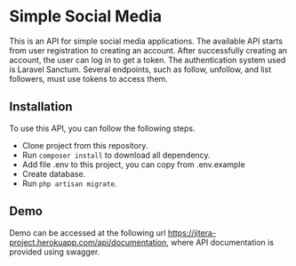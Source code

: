 # Simple Social Media

This is an API for simple social media applications. The available API starts from user registration to creating an account. After successfully creating an account, the user can log in to get a token. The authentication system used is Laravel Sanctum. Several endpoints, such as follow, unfollow, and list followers, must use tokens to access them.

## Installation

To use this API, you can follow the following steps.

- Clone project from this repository.
- Run `composer install` to download all dependency.
- Add file .env to this project, you can copy from .env.example
- Create database.
- Run `php artisan migrate`.

## Demo

Demo can be accessed at the following url https://jitera-project.herokuapp.com/api/documentation, where API documentation is provided using swagger.

